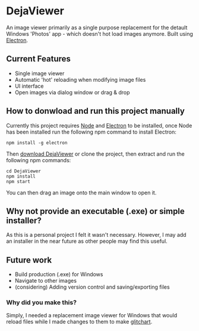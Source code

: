 # DejaViewer

An image viewer primarily as a single purpose replacement for the detault Windows 'Photos' app - which doesn't hot load images anymore. Built using [Electron](https://electron.atom.io/).

## Current Features

* Single image viewer
* Automatic 'hot' reloading when modifying image files
* UI interface
* Open images via dialog window or drag & drop

## How to donwload and run this project manually

Currently this project requires [Node](https://nodejs.org/en/download/) and [Electron](https://electron.atom.io/) to be installed, once Node has been installed run the following npm command to install Electron:

```
npm install -g electron 
```

Then [download DejaViewer](https://github.com/Jann3/DejaViewer/archive/master.zip) or clone the project, then extract and run the following npm commands:

```
cd DejaViewer
npm install
npm start
```

You can then drag an image onto the main window to open it.

## Why not provide an executable (.exe) or simple installer?
As this is a personal project I felt it wasn't necessary. However, I may add an installer in the near future as other people may find this useful.

## Future work

* Build production (.exe) for Windows
* Navigate to other images
* (considering) Adding version control and saving/exporting files

### Why did you make this?

Simply, I needed a replacement image viewer for Windows that would reload files while I made changes to them to make [glitchart](https://g.litch.art/).